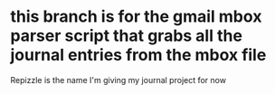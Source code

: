 # this branch is for the gmail mbox parser script that grabs all the journal entries from the mbox file
Repizzle is the name I'm giving my journal project for now
